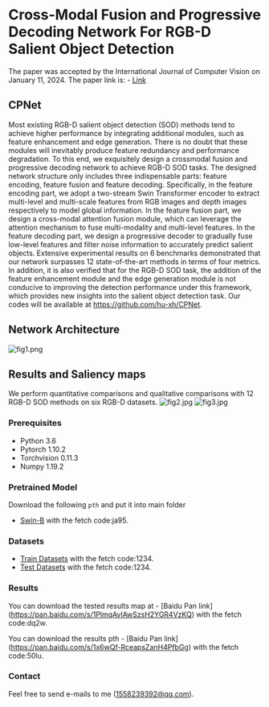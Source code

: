 # **Cross-Modal Fusion and Progressive Decoding Network For RGB-D Salient Object Detection**

The paper was accepted by the International Journal of Computer Vision on January 11, 2024. The paper link is: - [Link](https://link.springer.com/article/10.1007/s11263-024-02020-y#citeas)

## CPNet
Most existing RGB-D salient object detection (SOD) methods tend to achieve higher performance by integrating additional modules, such as feature enhancement and edge generation. There is no doubt that these modules will inevitably produce feature redundancy and performance degradation. To this end, we exquisitely design a crossmodal fusion and progressive decoding network to achieve RGB-D SOD tasks. The designed network structure only includes three indispensable parts: feature encoding, feature fusion and feature decoding. Specifically, in the feature encoding part, we adopt a two-stream Swin Transformer encoder to extract multi-level and multi-scale features from RGB images and depth images respectively to model global information. In the feature fusion part, we design a cross-modal attention fusion module, which can leverage the attention mechanism to fuse multi-modality and multi-level features. In the feature decoding part, we design a progressive decoder to gradually fuse low-level features and filter noise information to accurately predict salient objects. Extensive experimental results on 6 benchmarks demonstrated that our network surpasses 12 state-of-the-art methods in terms of four metrics. In addition, it is also verified that for the RGB-D SOD task, the addition of the feature enhancement module and the edge generation module is not conducive to improving the detection performance under this framework, which provides new insights into the salient object detection task. Our codes will be available at https://github.com/hu-xh/CPNet.

## Network Architecture
![fig1.png](figs/fig1.jpg)

## Results and Saliency maps
We perform quantitative comparisons and qualitative comparisons with 12 RGB-D SOD
methods on six RGB-D datasets.
![fig2.jpg](figs/fig2.jpg)
![fig3.jpg](figs/fig3.jpg)

### Prerequisites
- Python 3.6
- Pytorch 1.10.2
- Torchvision 0.11.3
- Numpy 1.19.2

### Pretrained Model
Download the following `pth` and put it into main folder
- [Swin-B](https://pan.baidu.com/s/1VkWOrdrw3RHOp0Ir5rLGgw) with the fetch code:ja95.

### Datasets
- [Train Datasets](https://pan.baidu.com/s/148IZcZAB5qSSWBJYzhvoYw) with the fetch code:1234.
- [Test Datasets](https://pan.baidu.com/s/18dbNDpkV7hV43UOW7v8huA) with the fetch code:1234.

### Results
You can download the tested results map at - [Baidu Pan link] (https://pan.baidu.com/s/1PlmqAvlAwSzsH2YGR4VzKQ) with the fetch code:dq2w.

You can download the results pth - [Baidu Pan link] (https://pan.baidu.com/s/1x6wQf-RceapsZanH4PfbGg) with the fetch code:50lu.

### Contact
Feel free to send e-mails to me (1558239392@qq.com).
